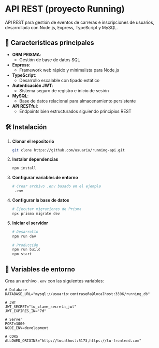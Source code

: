 # API REST (proyecto Running)

API REST para gestión de eventos de carreras e inscripciones de usuarios, desarrollada con Node.js, Express, TypeScript y MySQL.


🚀 Características principales
------------------------------

*   **ORM PRISMA**:
    *   Gestión de base de datos SQL
*   **Express**:
    *   Framework web rápido y minimalista para Node.js
*   **TypeScript**:
    *   Desarrollo escalable con tipado estático
*   **Autenticación JWT**:
    *   Sistema seguro de registro e inicio de sesión
*   **MySQL**:
    *   Base de datos relacional para almacenamiento persistente
*   **API RESTful**:
    *   Endpoints bien estructurados siguiendo principios REST

## 🛠️ Instalación

1. **Clonar el repositorio**
   ```bash
   git clone https://github.com/usuario/running-api.git
   ```

2. **Instalar dependencias**
   ```bash
   npm install
   ```

3. **Configurar variables de entorno**
   ```bash
   # Crear archivo .env basado en el ejemplo
    .env
   ```

4. **Configurar la base de datos**
   ```bash
   # Ejecutar migraciones de Prisma
   npx prisma migrate dev
   ```

5. **Iniciar el servidor**
   ```bash
   # Desarrollo
   npm run dev
   
   # Producción
   npm run build
   npm start
   ```

## 🔧 Variables de entorno

Crea un archivo `.env` con las siguientes variables:

```env
# Database
DATABASE_URL="mysql://usuario:contraseña@localhost:3306/running_db"

# JWT
JWT_SECRET="tu_clave_secreta_jwt"
JWT_EXPIRES_IN="7d"

# Server
PORT=3000
NODE_ENV=development

# CORS
ALLOWED_ORIGINS="http://localhost:5173,https://tu-frontend.com"
```


